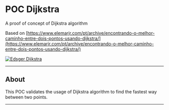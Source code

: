 # POC Dijkstra

A proof of concept of Dijkstra algorithm

Based on [https://www.elemarjr.com/pt/archive/encontrando-o-melhor-caminho-entre-dois-pontos-usando-dijkstra/](https://www.elemarjr.com/pt/archive/encontrando-o-melhor-caminho-entre-dois-pontos-usando-dijkstra/)

[![Edsger Dijkstra](logo.png)](https://pt.wikipedia.org/wiki/Edsger_Dijkstra)

---

## About

This POC validates the usage of Dijkstra algorithm to find the fastest way between two points.

--- 